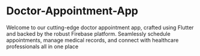 # Doctor-Appointment-App
Welcome to our cutting-edge doctor appointment app, crafted using Flutter and backed by the robust Firebase platform. Seamlessly schedule appointments, manage medical records, and connect with healthcare professionals all in one place
